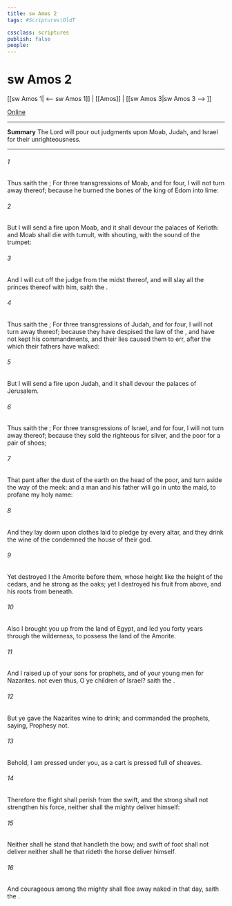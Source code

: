 ```yaml
---
title: sw Amos 2
tags: #Scriptures\OldT

cssclass: scriptures
publish: false
people:
---
```


# sw Amos 2
[[sw Amos 1| <-- sw Amos 1]] | [[Amos]] | [[sw Amos 3|sw Amos 3 --> ]]

[Online](https://churchofjesuschrist.org/study/scriptures/ot/amos/2?lang=eng)

---
__Summary__
The Lord will pour out judgments upon Moab, Judah, and Israel for their unrighteousness.

---
###### 1 
Thus saith the ; For three transgressions of Moab, and for four, I will not turn away  thereof; because he burned the bones of the king of Edom into lime:

###### 2 
But I will send a fire upon Moab, and it shall devour the palaces of Kerioth: and Moab shall die with tumult, with shouting,  with the sound of the trumpet:

###### 3 
And I will cut off the judge from the midst thereof, and will slay all the princes thereof with him, saith the .

###### 4 
Thus saith the ; For three transgressions of Judah, and for four, I will not turn away  thereof; because they have despised the law of the , and have not kept his commandments, and their lies caused them to err, after the which their fathers have walked:

###### 5 
But I will send a fire upon Judah, and it shall devour the palaces of Jerusalem.

###### 6 
Thus saith the ; For three transgressions of Israel, and for four, I will not turn away  thereof; because they sold the righteous for silver, and the poor for a pair of shoes;

###### 7 
That pant after the dust of the earth on the head of the poor, and turn aside the way of the meek: and a man and his father will go in unto the  maid, to profane my holy name:

###### 8 
And they lay  down upon clothes laid to pledge by every altar, and they drink the wine of the condemned  the house of their god.

###### 9 
Yet destroyed I the Amorite before them, whose height  like the height of the cedars, and he  strong as the oaks; yet I destroyed his fruit from above, and his roots from beneath.

###### 10 
Also I brought you up from the land of Egypt, and led you forty years through the wilderness, to possess the land of the Amorite.

###### 11 
And I raised up of your sons for prophets, and of your young men for Nazarites.  not even thus, O ye children of Israel? saith the .

###### 12 
But ye gave the Nazarites wine to drink; and commanded the prophets, saying, Prophesy not.

###### 13 
Behold, I am pressed under you, as a cart is pressed  full of sheaves.

###### 14 
Therefore the flight shall perish from the swift, and the strong shall not strengthen his force, neither shall the mighty deliver himself:

###### 15 
Neither shall he stand that handleth the bow; and  swift of foot shall not deliver  neither shall he that rideth the horse deliver himself.

###### 16 
And  courageous among the mighty shall flee away naked in that day, saith the .

